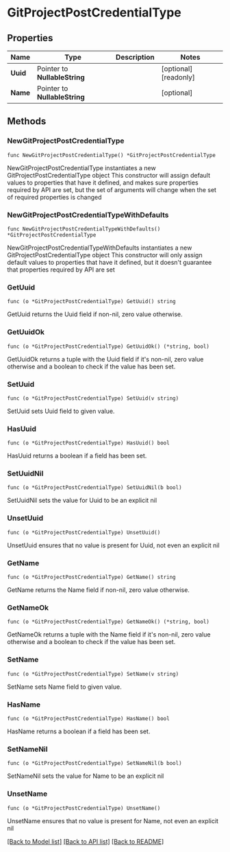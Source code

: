 # GitProjectPostCredentialType

## Properties

Name | Type | Description | Notes
------------ | ------------- | ------------- | -------------
**Uuid** | Pointer to **NullableString** |  | [optional] [readonly] 
**Name** | Pointer to **NullableString** |  | [optional] 

## Methods

### NewGitProjectPostCredentialType

`func NewGitProjectPostCredentialType() *GitProjectPostCredentialType`

NewGitProjectPostCredentialType instantiates a new GitProjectPostCredentialType object
This constructor will assign default values to properties that have it defined,
and makes sure properties required by API are set, but the set of arguments
will change when the set of required properties is changed

### NewGitProjectPostCredentialTypeWithDefaults

`func NewGitProjectPostCredentialTypeWithDefaults() *GitProjectPostCredentialType`

NewGitProjectPostCredentialTypeWithDefaults instantiates a new GitProjectPostCredentialType object
This constructor will only assign default values to properties that have it defined,
but it doesn't guarantee that properties required by API are set

### GetUuid

`func (o *GitProjectPostCredentialType) GetUuid() string`

GetUuid returns the Uuid field if non-nil, zero value otherwise.

### GetUuidOk

`func (o *GitProjectPostCredentialType) GetUuidOk() (*string, bool)`

GetUuidOk returns a tuple with the Uuid field if it's non-nil, zero value otherwise
and a boolean to check if the value has been set.

### SetUuid

`func (o *GitProjectPostCredentialType) SetUuid(v string)`

SetUuid sets Uuid field to given value.

### HasUuid

`func (o *GitProjectPostCredentialType) HasUuid() bool`

HasUuid returns a boolean if a field has been set.

### SetUuidNil

`func (o *GitProjectPostCredentialType) SetUuidNil(b bool)`

 SetUuidNil sets the value for Uuid to be an explicit nil

### UnsetUuid
`func (o *GitProjectPostCredentialType) UnsetUuid()`

UnsetUuid ensures that no value is present for Uuid, not even an explicit nil
### GetName

`func (o *GitProjectPostCredentialType) GetName() string`

GetName returns the Name field if non-nil, zero value otherwise.

### GetNameOk

`func (o *GitProjectPostCredentialType) GetNameOk() (*string, bool)`

GetNameOk returns a tuple with the Name field if it's non-nil, zero value otherwise
and a boolean to check if the value has been set.

### SetName

`func (o *GitProjectPostCredentialType) SetName(v string)`

SetName sets Name field to given value.

### HasName

`func (o *GitProjectPostCredentialType) HasName() bool`

HasName returns a boolean if a field has been set.

### SetNameNil

`func (o *GitProjectPostCredentialType) SetNameNil(b bool)`

 SetNameNil sets the value for Name to be an explicit nil

### UnsetName
`func (o *GitProjectPostCredentialType) UnsetName()`

UnsetName ensures that no value is present for Name, not even an explicit nil

[[Back to Model list]](../README.md#documentation-for-models) [[Back to API list]](../README.md#documentation-for-api-endpoints) [[Back to README]](../README.md)


